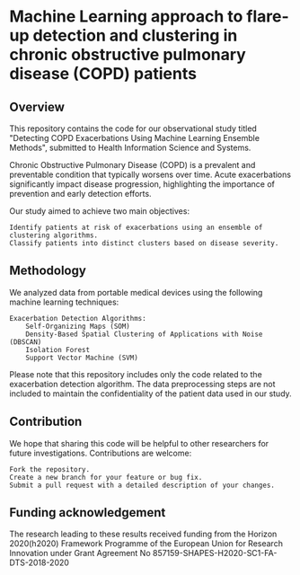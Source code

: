 # Machine Learning approach to flare-up detection and clustering in chronic obstructive pulmonary disease (COPD) patients

## Overview

This repository contains the code for our observational study titled "Detecting COPD Exacerbations Using Machine Learning Ensemble Methods", submitted to Health Information Science and Systems.

Chronic Obstructive Pulmonary Disease (COPD) is a prevalent and preventable condition that typically worsens over time. Acute exacerbations significantly impact disease progression, highlighting the importance of prevention and early detection efforts.

Our study aimed to achieve two main objectives:

    Identify patients at risk of exacerbations using an ensemble of clustering algorithms.
    Classify patients into distinct clusters based on disease severity.

## Methodology

We analyzed data from portable medical devices using the following machine learning techniques:

    Exacerbation Detection Algorithms:
        Self-Organizing Maps (SOM)
        Density-Based Spatial Clustering of Applications with Noise (DBSCAN)
        Isolation Forest
        Support Vector Machine (SVM)

Please note that this repository includes only the code related to the exacerbation detection algorithm. The data preprocessing steps are not included to maintain the confidentiality of the patient data used in our study.

## Contribution

We hope that sharing this code will be helpful to other researchers for future investigations. Contributions are welcome:

    Fork the repository.
    Create a new branch for your feature or bug fix.
    Submit a pull request with a detailed description of your changes.

## Funding acknowledgement

The research leading to these results received funding from the Horizon 2020(h2020) Framework Programme of the European Union for Research Innovation under Grant Agreement No 857159-SHAPES-H2020-SC1-FA-DTS-2018-2020
